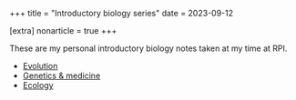 +++
title = "Introductory biology series"
date = 2023-09-12

[extra]
nonarticle = true
+++

These are my personal introductory biology notes taken at my time at RPI.

<!-- more -->

- [Evolution](@/evolution.md)
- [Genetics & medicine](@/genetics-medicine.md)
- [Ecology](@/ecology.md)
